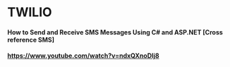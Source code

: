 # TWILIO

#### How to Send and Receive SMS Messages Using C# and ASP.NET [Cross reference SMS]
#### https://www.youtube.com/watch?v=ndxQXnoDIj8
